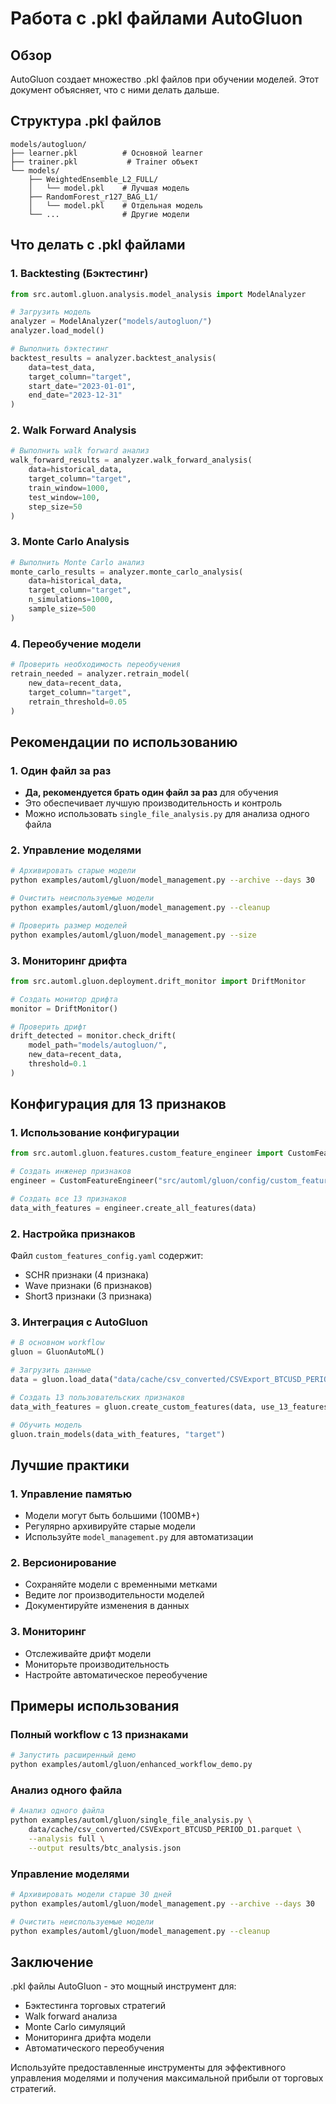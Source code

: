 # Работа с .pkl файлами AutoGluon

## Обзор

AutoGluon создает множество .pkl файлов при обучении моделей. Этот документ объясняет, что с ними делать дальше.

## Структура .pkl файлов

```
models/autogluon/
├── learner.pkl          # Основной learner
├── trainer.pkl           # Trainer объект
└── models/
    ├── WeightedEnsemble_L2_FULL/
    │   └── model.pkl    # Лучшая модель
    ├── RandomForest_r127_BAG_L1/
    │   └── model.pkl    # Отдельная модель
    └── ...              # Другие модели
```

## Что делать с .pkl файлами

### 1. Backtesting (Бэктестинг)

```python
from src.automl.gluon.analysis.model_analysis import ModelAnalyzer

# Загрузить модель
analyzer = ModelAnalyzer("models/autogluon/")
analyzer.load_model()

# Выполнить бэктестинг
backtest_results = analyzer.backtest_analysis(
    data=test_data,
    target_column="target",
    start_date="2023-01-01",
    end_date="2023-12-31"
)
```

### 2. Walk Forward Analysis

```python
# Выполнить walk forward анализ
walk_forward_results = analyzer.walk_forward_analysis(
    data=historical_data,
    target_column="target",
    train_window=1000,
    test_window=100,
    step_size=50
)
```

### 3. Monte Carlo Analysis

```python
# Выполнить Monte Carlo анализ
monte_carlo_results = analyzer.monte_carlo_analysis(
    data=historical_data,
    target_column="target",
    n_simulations=1000,
    sample_size=500
)
```

### 4. Переобучение модели

```python
# Проверить необходимость переобучения
retrain_needed = analyzer.retrain_model(
    new_data=recent_data,
    target_column="target",
    retrain_threshold=0.05
)
```

## Рекомендации по использованию

### 1. Один файл за раз
- **Да, рекомендуется брать один файл за раз** для обучения
- Это обеспечивает лучшую производительность и контроль
- Можно использовать `single_file_analysis.py` для анализа одного файла

### 2. Управление моделями

```bash
# Архивировать старые модели
python examples/automl/gluon/model_management.py --archive --days 30

# Очистить неиспользуемые модели
python examples/automl/gluon/model_management.py --cleanup

# Проверить размер моделей
python examples/automl/gluon/model_management.py --size
```

### 3. Мониторинг дрифта

```python
from src.automl.gluon.deployment.drift_monitor import DriftMonitor

# Создать монитор дрифта
monitor = DriftMonitor()

# Проверить дрифт
drift_detected = monitor.check_drift(
    model_path="models/autogluon/",
    new_data=recent_data,
    threshold=0.1
)
```

## Конфигурация для 13 признаков

### 1. Использование конфигурации

```python
from src.automl.gluon.features.custom_feature_engineer import CustomFeatureEngineer

# Создать инженер признаков
engineer = CustomFeatureEngineer("src/automl/gluon/config/custom_features_config.yaml")

# Создать все 13 признаков
data_with_features = engineer.create_all_features(data)
```

### 2. Настройка признаков

Файл `custom_features_config.yaml` содержит:
- SCHR признаки (4 признака)
- Wave признаки (6 признаков)  
- Short3 признаки (3 признака)

### 3. Интеграция с AutoGluon

```python
# В основном workflow
gluon = GluonAutoML()

# Загрузить данные
data = gluon.load_data("data/cache/csv_converted/CSVExport_BTCUSD_PERIOD_D1.parquet")

# Создать 13 пользовательских признаков
data_with_features = gluon.create_custom_features(data, use_13_features=True)

# Обучить модель
gluon.train_models(data_with_features, "target")
```

## Лучшие практики

### 1. Управление памятью
- Модели могут быть большими (100MB+)
- Регулярно архивируйте старые модели
- Используйте `model_management.py` для автоматизации

### 2. Версионирование
- Сохраняйте модели с временными метками
- Ведите лог производительности моделей
- Документируйте изменения в данных

### 3. Мониторинг
- Отслеживайте дрифт модели
- Мониторьте производительность
- Настройте автоматическое переобучение

## Примеры использования

### Полный workflow с 13 признаками

```bash
# Запустить расширенный демо
python examples/automl/gluon/enhanced_workflow_demo.py
```

### Анализ одного файла

```bash
# Анализ одного файла
python examples/automl/gluon/single_file_analysis.py \
    data/cache/csv_converted/CSVExport_BTCUSD_PERIOD_D1.parquet \
    --analysis full \
    --output results/btc_analysis.json
```

### Управление моделями

```bash
# Архивировать модели старше 30 дней
python examples/automl/gluon/model_management.py --archive --days 30

# Очистить неиспользуемые модели
python examples/automl/gluon/model_management.py --cleanup
```

## Заключение

.pkl файлы AutoGluon - это мощный инструмент для:
- Бэктестинга торговых стратегий
- Walk forward анализа
- Monte Carlo симуляций
- Мониторинга дрифта модели
- Автоматического переобучения

Используйте предоставленные инструменты для эффективного управления моделями и получения максимальной прибыли от торговых стратегий.
